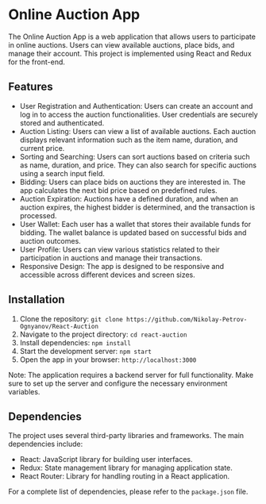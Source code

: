 # Online Auction App

The Online Auction App is a web application that allows users to participate in online auctions. Users can view available auctions, place bids, and manage their account. This project is implemented using React and Redux for the front-end.

## Features

- User Registration and Authentication: Users can create an account and log in to access the auction functionalities. User credentials are securely stored and authenticated.
- Auction Listing: Users can view a list of available auctions. Each auction displays relevant information such as the item name, duration, and current price.
- Sorting and Searching: Users can sort auctions based on criteria such as name, duration, and price. They can also search for specific auctions using a search input field.
- Bidding: Users can place bids on auctions they are interested in. The app calculates the next bid price based on predefined rules.
- Auction Expiration: Auctions have a defined duration, and when an auction expires, the highest bidder is determined, and the transaction is processed.
- User Wallet: Each user has a wallet that stores their available funds for bidding. The wallet balance is updated based on successful bids and auction outcomes.
- User Profile: Users can view various statistics related to their participation in auctions and manage their transactions.
- Responsive Design: The app is designed to be responsive and accessible across different devices and screen sizes.

## Installation

1. Clone the repository: `git clone https://github.com/Nikolay-Petrov-Ognyanov/React-Auction`
2. Navigate to the project directory: `cd react-auction`
3. Install dependencies: `npm install`
4. Start the development server: `npm start`
5. Open the app in your browser: `http://localhost:3000`

Note: The application requires a backend server for full functionality. Make sure to set up the server and configure the necessary environment variables.

## Dependencies

The project uses several third-party libraries and frameworks. The main dependencies include:

- React: JavaScript library for building user interfaces.
- Redux: State management library for managing application state.
- React Router: Library for handling routing in a React application.

For a complete list of dependencies, please refer to the `package.json` file.
